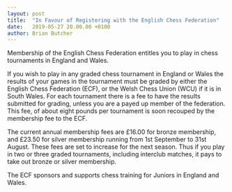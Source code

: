 ```yaml
---
layout: post
title:  "In Favour of Registering with the English Chess Federation"
date:   2019-05-27 20.00.00 +0100
author: Brian Butcher
---
```


Membership of the English Chess Federation entitles you to play in chess tournaments in England and Wales.

If you wish to play in any graded chess tournament in England or Wales the results of your games in the tournament must be graded by either the English Chess Federation (ECF), or the Welsh Chess Union (WCU) if it is in South Wales. For each tournament there is a fee to have the results submitted for grading, unless you are a payed up member of the federation. This fee, of about eight pounds per tournament is soon recouped by the membership fee to the ECF.

The current annual membership fees are £16.00 for bronze membership, and £23.50 for silver membership running from 1st September to 31st August. These fees are set to increase for the next season. Thus if you play in two or three graded tournaments, including interclub matches, it pays to take out bronze or silver membership.

The ECF sponsors and supports chess training for Juniors in England and Wales.
